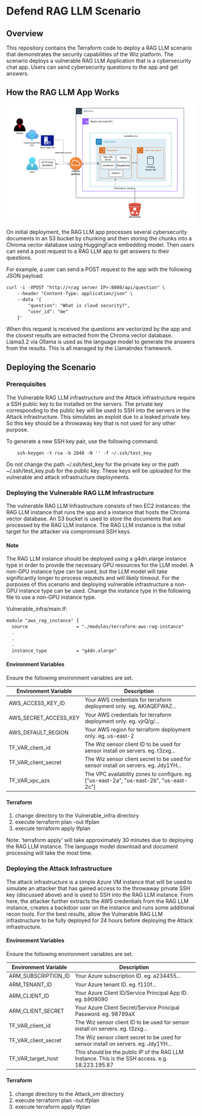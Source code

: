 # Defend RAG LLM Scenario

## Overview
This repository contains the Terraform code to deploy a RAG LLM scenario that demonstrates the security capabilities of the Wiz platform.
The scenario deploys a vulnerable RAG LLM Application that is a cybersecurity chat app. Users can send cybersecurity questions to the app and get answers.

## How the RAG LLM App Works

![RAG LLM Scenario](https://raw.githubusercontent.com/jefferyfry/defend-rag-llm-scenario/refs/heads/main/images/rag-llm-app.png)

On initial deployment, the RAG LLM app processes several cybersecurity documents in an S3 bucket by chunking and then storing the chunks into a Chroma vector database using HuggingFace embedding model.
Then users can send a post request to a RAG LLM app to get answers to their questions.

For example, a user can send a POST request to the app with the following JSON payload:
```
curl -i -XPOST "http://<rag server IP>:8080/api/question" \
    --header "Content-Type: application/json" \
    --data '{
        "question": "What is cloud security?",
        "user_id": "me"
    }'
```

When this request is received the questions are vectorized by the app and the closest results are extracted from the Chroma vector database. 
Llama3.2 via Ollama is used as the language model to generate the answers from the results. This is all managed by the LlamaIndex framework.

## Deploying the Scenario

### Prerequisites
The Vulnerable RAG LLM infrastructure and the Attack infrastructure require a SSH public key to be installed on the servers.
The private key corresponding to the public key will be used to SSH into the servers in the Attack infrastructure. This simulates
an exploit due to a leaked private key. So this key should be a throwaway key that is not used for any other purpose.

To generate a new SSH key pair, use the following command:
```
    ssh-keygen -t rsa -b 2048 -N '' -f ~/.ssh/test_key
```

Do not change the path ~/.ssh/test_key for the private key or the path ~/.ssh/test_key.pub for the public key. These keys will be uploaded for the vulnerable and attack infrastructure deployments.
    

### Deploying the Vulnerable RAG LLM Infrastructure

The vulnerable RAG LLM Infrastructure consists of two EC2 instances: the RAG LLM instance that runs the app and
a instance that hosts the Chroma vector database. An S3 bucket is used to store the documents that are processed by the RAG LLM instance. 
The RAG LLM instance is the initial target for the attacker via compromised SSH keys.

#### Note
The RAG LLM instance should be deployed using a g4dn.xlarge instance type in order to provide the necessary GPU resources for the LLM model.
A non-GPU instance type can be used, but the LLM model will take significantly longer to process requests and will likely timeout.
For the purposes of this scenario and deploying vulnerable infrastructure a non-GPU instance type can be used. Change the instance type in the following file to use a non-GPU instance type.

Vulnerable_infra/main.tf:
```
module "aws_rag_instance" {
  source                  = "./modules/terraform-aws-rag-instance"
  .
  .
  .
  instance_type           = "g4dn.xlarge"
```

#### Environment Variables
Ensure the following environment variables are set.

| Environment Variable           | Description                                                                              |
|--------------------------------|------------------------------------------------------------------------------------------|
| AWS_ACCESS_KEY_ID              | Your AWS credentials for terraform deployment only. eg. AKIAQEFWAZ...                    |
| AWS_SECRET_ACCESS_KEY          | Your AWS credentials for terraform deployment only. eg. vjrQ/g/...                       |
| AWS_DEFAULT_REGION             | Your AWS region for terraform deployment only. eg. us-east-2                             |
| TF_VAR_client_id               | The Wiz sensor client ID to be used for sensor install on servers. eg. t3zxg...          |
| TF_VAR_client_secret           | The Wiz sensor client secret to be used for sensor install on servers. eg. Jdy1YH...     |
| TF_VAR_vpc_azs                 | The VPC availability zones to configure. eg.  ["us-east-2a", "us-east-2b", "us-east-2c"] |

#### Terraform

1. change directory to the Vulnerable_infra directory
2. execute terraform plan -out tfplan
3. execute terraform apply tfplan

Note: 'terraform apply' will take approximately 30 minutes due to deploying the RAG LLM instance.
The language model download and document processing will take the most time.

### Deploying the Attack Infrastructure

The attack infrastructure is a simple Azure VM instance that will be used to simulate an attacker that has gained access to the throwaway private SSH key (discussed above) and is used to SSH into the RAG LLM instance.
From here, the attacker further extracts the AWS credentials from the RAG LLM instance, creates a backdoor user on the instance and runs some additional recon tools. For the best results, allow the Vulnerable RAG LLM infrastructure to be fully deployed for 24 hours before deploying the Attack infrastructure.

#### Environment Variables
Ensure the following environment variables are set.

| Environment Variable | Description                                                                                      |
|----------------------|--------------------------------------------------------------------------------------------------|
| ARM_SUBSCRIPTION_ID  | Your Azure subscription ID. eg. a234455...                                                       |
| ARM_TENANT_ID        | Your Azure tenant ID. eg. f110f...                                                               |
| ARM_CLIENT_ID        | Your Azure Client ID/Service Principal App ID. eg. b909090                                       |
| ARM_CLIENT_SECRET    | Your Azure Client Secret/Service Principal Password. eg. 98789aX                                 |
| TF_VAR_client_id     | The Wiz sensor client ID to be used for sensor install on servers. eg. t3zxg...                  |
| TF_VAR_client_secret | The Wiz sensor client secret to be used for sensor install on servers. eg. Jdy1YH...             |
| TF_VAR_target_host   | This should be the public IP of the RAG LLM Instance. This is the SSH access. e.g. 18.223.195.87 |

#### Terraform

1. change directory to the Attack_vm directory
2. execute terraform plan -out tfplan
3. execute terraform apply tfplan
